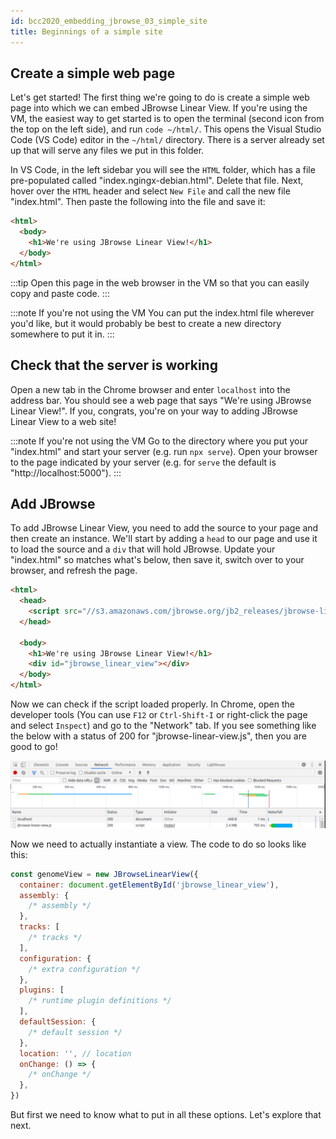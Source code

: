 ```yaml
---
id: bcc2020_embedding_jbrowse_03_simple_site
title: Beginnings of a simple site
---
```


## Create a simple web page

Let's get started! The first thing we're going to do is create a simple web page
into which we can embed JBrowse Linear View. If you're using the VM, the
easiest way to get started is to open the terminal (second icon from the top on
the left side), and run `code ~/html/`. This opens the Visual Studio Code
(VS Code) editor in the `~/html/` directory. There is a server already
set up that will serve any files we put in this folder.

In VS Code, in the left sidebar you will see the `HTML` folder, which has a file
pre-populated called "index.ngingx-debian.html". Delete that file. Next, hover
over the `HTML` header and select `New File` and call the new file "index.html".
Then paste the following into the file and save it:

```html title="index.html"
<html>
  <body>
    <h1>We're using JBrowse Linear View!</h1>
  </body>
</html>
```

:::tip
Open this page in the web browser in the VM so that you can easily copy and
paste code.
:::

:::note If you're not using the VM
You can put the index.html file wherever you'd like, but it would probably be
best to create a new directory somewhere to put it in.
:::

## Check that the server is working

Open a new tab in the Chrome browser and enter `localhost` into the address bar.
You should see a web page that says "We're using JBrowse Linear View!". If you,
congrats, you're on your way to adding JBrowse Linear View to a web site!

:::note If you're not using the VM
Go to the directory where you put your "index.html" and start your server (e.g.
run `npx serve`). Open your browser to the page indicated by your server (e.g.
for `serve` the default is "http://localhost:5000").
:::

## Add JBrowse

To add JBrowse Linear View, you need to add the source to your page and then
create an instance. We'll start by adding a `head` to our page and use it to
load the source and a `div` that will hold JBrowse. Update your "index.html" so
matches what's below, then save it, switch over to your browser, and refresh the
page.

```html {3-6,8} title="index.html"
<html>
  <head>
    <script src="//s3.amazonaws.com/jbrowse.org/jb2_releases/jbrowse-linear-view/jbrowse-linear-view@v0.0.1-beta.0/umd/jbrowse-linear-view.js"></script>
  </head>

  <body>
    <h1>We're using JBrowse Linear View!</h1>
    <div id="jbrowse_linear_view"></div>
  </body>
</html>
```

Now we can check if the script loaded properly. In Chrome, open the developer
tools (You can use `F12` or `Ctrl-Shift-I` or right-click the page and select
`Inspect`) and go to the "Network" tab. If you see something like the below with
a status of 200 for "jbrowse-linear-view.js", then you are good to go!

![Network tab of developer tools showing that script has loaded correctly](./img/bcc2020_network_success.png)

Now we need to actually instantiate a view. The code to do so looks like this:

```javascript
const genomeView = new JBrowseLinearView({
  container: document.getElementById('jbrowse_linear_view'),
  assembly: {
    /* assembly */
  },
  tracks: [
    /* tracks */
  ],
  configuration: {
    /* extra configuration */
  },
  plugins: [
    /* runtime plugin definitions */
  ],
  defaultSession: {
    /* default session */
  },
  location: '', // location
  onChange: () => {
    /* onChange */
  },
})
```

But first we need to know what to put in all these options. Let's explore that
next.

